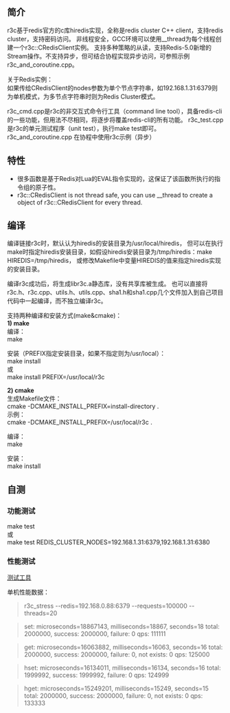 ## 简介

r3c基于redis官方的c库hiredis实现，全称是redis cluster C++ client，支持redis cluster，支持密码访问。
非线程安全，GCC环境可以使用__thread为每个线程创建一个r3c::CRedisClient实例。
支持多种策略的从读，支持Redis-5.0新增的Stream操作。不支持异步，但可结合协程实现异步访问，可参照示例r3c_and_coroutine.cpp。

关于Redis实例：<br>
如果传给CRedisClient的nodes参数为单个节点字符串，如192.168.1.31:6379则为单机模式，为多节点字符串时则为Redis Cluster模式。
          
r3c_cmd.cpp是r3c的非交互式命令行工具（command line tool），具备redis-cli的一些功能，但用法不尽相同，将逐步将覆盖redis-cli的所有功能。
r3c_test.cpp是r3c的单元测试程序（unit test），执行make test即可。
r3c_and_coroutine.cpp 在协程中使用r3c示例（异步）

## 特性
- 很多函数是基于Redis对Lua的EVAL指令实现的，这保证了该函数所执行的指令组的原子性。
- r3c::CRedisClient is not thread safe, you can use __thread to create a object of r3c::CRedisClient for every thread.

## 编译
编译链接r3c时，默认认为hiredis的安装目录为/usr/local/hiredis，
但可以在执行make时指定hiredis安装目录，如假设hiredis安装目录为/tmp/hiredis：make HIREDIS=/tmp/hiredis，
或修改Makefile中变量HIREDIS的值来指定hiredis实现的安装目录。

编译r3c成功后，将生成libr3c.a静态库，没有共享库被生成。
也可以直接将r3c.h、r3c.cpp、utils.h、utils.cpp、sha1.h和sha1.cpp几个文件加入到自己项目代码中一起编译，而不独立编译r3c。
          
支持两种编译和安装方式(make&cmake)：<br>
**1) make**<br>
编译：<br>
make<br>

安装（PREFIX指定安装目录，如果不指定则为/usr/local）：<br>
make install<br>
或<br>
make install PREFIX=/usr/local/r3c<br>

**2) cmake**<br>
生成Makefile文件：<br>
cmake -DCMAKE_INSTALL_PREFIX=install-directory .<br>
示例：<br>
cmake -DCMAKE_INSTALL_PREFIX=/usr/local/r3c .<br>

编译：<br>
make<br>

安装：<br>
make install<br>
     
  

## 自测
### 功能测试  
make test<br>
或<br>
make test REDIS_CLUSTER_NODES=192.168.1.31:6379,192.168.1.31:6380<br>

### 性能测试
[测试工具](https://github.com/eyjian/libmooon/blob/master/tools/r3c_stress.cpp)

单机性能数据：<br>
> r3c_stress --redis=192.168.0.88:6379 --requests=100000 --threads=20

> set:
microseconds=18867143, milliseconds=18867, seconds=18
total: 2000000, success: 2000000, failure: 0
qps: 111111

> get:
microseconds=16063882, milliseconds=16063, seconds=16
total: 2000000, success: 2000000, failure: 0, not exists: 0
qps: 125000

> hset:
microseconds=16134011, milliseconds=16134, seconds=16
total: 1999992, success: 1999992, failure: 0
qps: 124999

> hget:
microseconds=15249201, milliseconds=15249, seconds=15
total: 2000000, success: 2000000, failure: 0, not exists: 0
qps: 133333
